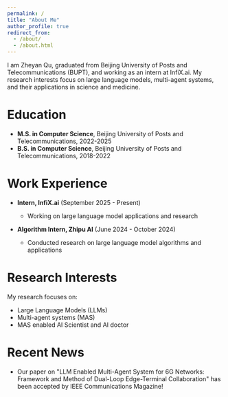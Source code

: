 ```yaml
---
permalink: /
title: "About Me"
author_profile: true
redirect_from: 
  - /about/
  - /about.html
---
```


I am Zheyan Qu, graduated from Beijing University of Posts and Telecommunications (BUPT), and working as an intern at InfiX.ai. My research interests focus on large language models, multi-agent systems, and their applications in science and medicine.

Education
======
* **M.S. in Computer Science**, Beijing University of Posts and Telecommunications, 2022-2025
* **B.S. in Computer Science**, Beijing University of Posts and Telecommunications, 2018-2022

Work Experience
======
* **Intern, InfiX.ai** (September 2025 - Present)
  * Working on large language model applications and research

* **Algorithm Intern, Zhipu AI** (June 2024 - October 2024)
  * Conducted research on large language model algorithms and applications

Research Interests
======
My research focuses on:
* Large Language Models (LLMs)
* Multi-agent systems (MAS)
* MAS enabled AI Scientist and AI doctor

Recent News
======
* Our paper on "LLM Enabled Multi-Agent System for 6G Networks: Framework and Method of Dual-Loop Edge-Terminal Collaboration" has been accepted by IEEE Communications Magazine!
